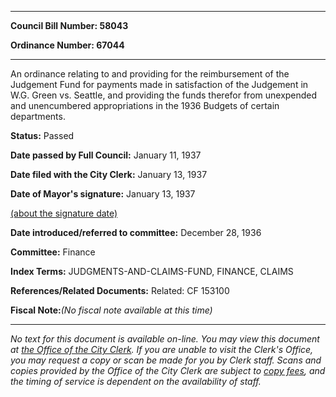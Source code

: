

********

**Council Bill Number: 58043**
   
**Ordinance Number: 67044**
********

 An ordinance relating to and providing for the reimbursement of the Judgement Fund for payments made in satisfaction of the Judgement in W.G. Green vs. Seattle, and providing the funds therefor from unexpended and unencumbered appropriations in the 1936 Budgets of certain departments.

**Status:** Passed
   
**Date passed by Full Council:** January 11, 1937
   
**Date filed with the City Clerk:** January 13, 1937
   
**Date of Mayor's signature:** January 13, 1937
   
[(about the signature date)](/~public/approvaldate.htm)
   
   
   
**Date introduced/referred to committee:** December 28, 1936
   
**Committee:** Finance
   
   
**Index Terms:** JUDGMENTS-AND-CLAIMS-FUND, FINANCE, CLAIMS

**References/Related Documents:** Related: CF 153100

**Fiscal Note:**_(No fiscal note available at this time)_
********

_No text for this document is available on-line. You may view this document at [the Office of the City Clerk](http://www.seattle.gov/leg/clerk/contactUs.htm). If you are unable to visit the Clerk's Office, you may request a copy or scan be made for you by Clerk staff. Scans and copies provided by the Office of the City Clerk are subject to [copy fees](http://clerk.seattle.gov/~public/clerkfees.htm), and the timing of service is dependent on the availability of staff._

